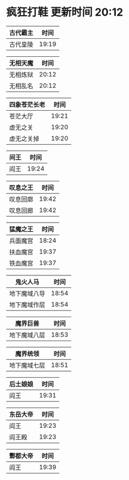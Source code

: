 # 疯狂打鞋 更新时间 20:12

| 古代霸主   | 时间    |
|--------|-------|
| 古代皇陵 | 19:19 |

| 无相天魔   | 时间    |
|--------|-------|
| 无相炼狱 | 20:12 |
| 无相乱名 | 20:12 |

| 四象苍茫长老   | 时间    |
|--------|-------|
| 苍茫大厅 | 19:21 |
| 虚无之关 | 19:20 |
| 虚无之关掉 | 19:20 |

| 间王   | 时间    |
|--------|-------|
| 阎王 | 19:24 |

| 叹息之王   | 时间    |
|--------|-------|
| 叹息回廓 | 19:42 |
| 叹息回廊 | 19:42 |

| 猛魔之王   | 时间    |
|--------|-------|
| 兵面魔宫 | 18:24 |
| 扶血魔宫 | 19:37 |
| 铁血魔宫 | 19:37 |

| 鬼火人马   | 时间    |
|--------|-------|
| 地下魔域八导 | 18:54 |
| 地下魔域作层 | 18:54 |

| 魔界巨兽   | 时间    |
|--------|-------|
| 地下魔域八层 | 18:53 |

| 魔界统领   | 时间    |
|--------|-------|
| 地下魔域七层 | 18:51 |

| 后土娘娘   | 时间    |
|--------|-------|
| 阎王 | 19:31 |

| 东岳大帝   | 时间    |
|--------|-------|
| 阎王 | 19:23 |
| 阎王殿 | 19:23 |

| 酆都大帝   | 时间    |
|--------|-------|
| 阎王 | 19:39 |